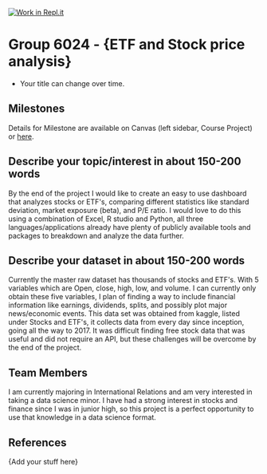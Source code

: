 [![Work in Repl.it](https://classroom.github.com/assets/work-in-replit-14baed9a392b3a25080506f3b7b6d57f295ec2978f6f33ec97e36a161684cbe9.svg)](https://classroom.github.com/online_ide?assignment_repo_id=315724&assignment_repo_type=GroupAssignmentRepo)
# Group 6024 - {ETF and Stock price analysis}

- Your title can change over time.

## Milestones

Details for Milestone are available on Canvas (left sidebar, Course Project) or [here](https://firas.moosvi.com/courses/data301/project/milestone01.html).

## Describe your topic/interest in about 150-200 words

By the end of the project I would like to create an easy to use dashboard that analyzes stocks or ETF's, comparing different statistics like standard deviation, market exposure (beta), and P/E ratio. 
I would love to do this using a combination of Excel, R studio and Python, all three languages/applications already have plenty of publicly available tools and packages to breakdown and analyze the data further. 

## Describe your dataset in about 150-200 words

Currently the master raw dataset has thousands of stocks and ETF's. With 5 variables which are Open, close, high, low, and volume. I can currently only obtain these five variables, I plan of finding a way to include financial information like earnings, dividends, splits, and possibly plot major news/economic events. 
This data set was obtained from kaggle, listed under Stocks and ETF's, it collects data from every day since inception, going all the way to 2017. It was difficult finding free stock data that was useful and did not require an API, but these challenges will be overcome by the end of the project.

## Team Members

I am currently majoring in International Relations and am very interested in taking a data science minor. I have had a strong interest in stocks and finance since I was in junior high, so this project is a perfect opportunity to use that knowledge in a data science format. 

## References

{Add your stuff here}
